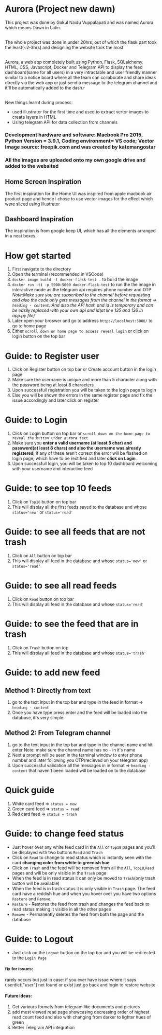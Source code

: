 # Aurora (Project new dawn)

This project was done by Gokul Naidu Vuppalapati and was named Aurora which means Dawn in Latin.<br /><br />

The whole project was done in under 20hrs, out of which the flask part took the least(~2-3hrs) and designing the website took the most <br/><br/>

Aurora, a web app completely built using Python, Flask, SQLalchemy, HTML, CSS, Javascript, Docker and Telegram API to display the feed dashboard(same for all users) in a very intractable and user friendly manner similar to a notice board where all the team can collaborate and share ideas directly via the web app or just send a message to the telegram channel and it'll be automatically added to the dash.r <br /><br />

New things learnt during process:
- used illustrator for the first time and used to extract vertor images to create layers in HTML
- Using telegram API for data collection from channels

### **Development hardware and software: Macbook Pro 2015, Python Version = 3.9.1, Coding environment= VS code; Vector Image source: freepik.com and was created by katemangostar**
### All the images are uploaded onto my own google drive and added to the websited
## Home Screen Inspiration

The first inspiration for the Home UI was inspired from apple macbook air product page and hence I chose to use vector images for the effect which were sliced using Illustrator

## Dashboard Inspiration

The inspiration is from google keep UI, which has all the elements arranged in a neat boxes.

# How get started

1. First navigate to the directory
2. Open the terminal (recommended in VSCode)
3. `docker image build -t docker-flask-test .` to build the image
4. `docker run -ti -p 5000:5000 docker-flask-test` to run the the image in interactive mode as the telegram api requires phone number and OTP
   _Note:Make sure you are subscribed to the channel before requesting and also the code only gets messages from the channel in the format => `heading - content`. And also the API hash and id is temporary and can be easily replaced with your own api and id(at line 135 and 136 in app.py file)_
5. Later open your broswer and go to address `http://localhost:5000/` to go to home page
6. Either `scroll down on home page to access reveal login` or click on login button on the top bar

# Guide: to Register user

1. Click on Register button on top bar or Create account button in the login page
2. Make sure the username is unique and more than 5 character along with the password being at least 8 characters
3. Upon successfull registration you will be taken to the login page to login
4. Else you will be shown the errors in the same register page and fix the issue accordingly and later click on register

# Guide: to Login

1. Click on Login button on top bar or `scroll down on the home page to reveal the button under aurora text`
2. Make sure you **enter a valid username (at least 5 char) and password(at least 8 chars) and also the username was already registered**, if any of these aren't correct the error will be flashed on login page, which have to be rectified and later **click on Login**.
3. Upon successfull login, you will be taken to top 10 dashboard welcoming with your username and interactive feed

# Guide: to see top 10 feeds

1. Click on `Top10` button on top bar
2. This will display all the first feeds saved to the database and whose `status='new'` or `status='read'`

# Guide: to see all feeds that are not trash

1. Click on `All` button on top bar
2. This will display all feed in the database and whose `status='new'` or `status='read'`

# Guide: to see all read feeds

1. Click on `Read` button on top bar
2. This will display all feed in the database and whose `status='read'`

# Guide: to see the feed that are in trash

1. Click on `Trash` button on top
2. This will display all feed in the database and whose `status='trash'`

# Guide: to add new feed

## Method 1: Directly from text

1. go to the text input in the top bar and type in the feed in format => `heading - content`
2. Once you have type press enter and the feed will be loaded into the database, it's very simple

## Method 2: From Telegram channel

1. go to the text input in the top bar and type in the channel name and hit enter
   Note: make sure the channel name has no `-` in it's name
2. Next a prompt will be seen in the terminal window to enter phone number and later following you OTP(recieved on your telegram app)
3. Upon successful validation all the messages in in format => `heading - content` that haven't been loaded will be loaded on to the database

# Quick guide

1. White card feed => `status = new`
2. Green card feed => `status = read`
3. Red card feed => `status = trash`

# Guide: to change feed status

- Just hover over any white feed card in the `All` or `Top10` pages and you'll be displayed with two buttons `Read` and `Trash`
- Click on `Read` to change to read status which is instantly seen with the card **changing color from white to greenish hue**
- Click on `Trash` and the feed will be removed from all the `All`, `Top10`,`Read` pages and will be only visible in the `Trash` page
- When the feed is in read status it can only be moved to `Trash`(only trash button will be available)
- When the feed is in trash status it is only visible in `Trash` page. The feed card have a reddish hue and when you hover over you have two options `Restore` and `Remove`.
- `Restore` - Restores the feed from trash and changes the feed back to read status making it visible in all the other pages
- `Remove` - Permanently deletes the feed from both the page and the database

# Guide: to Logout

- Just click on the `Logout` button on the top bar and you will be redirected to the `Login Page`

#### fix for issues:
 rarely occurs but just in case: if you ever have issue where it says userdict["user"] not found or exist just go back and login to restore website

#### Future ideas:
1. Get variours formats from telegram like documents and pictures
2. add most viewed read page showcasing decreasing order of highest read count feed and also with changing from darker to lighter hues of green
3. Better Telegram API integration
